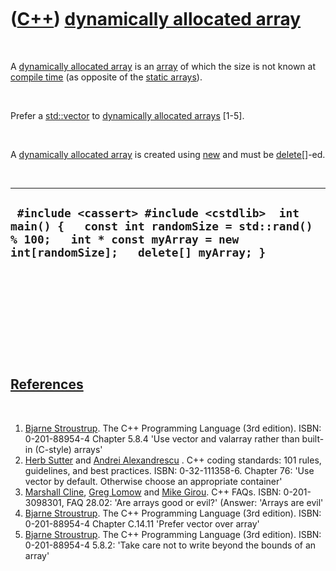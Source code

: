 



 

 

 

 

 

([C++](Cpp.md)) [dynamically allocated array](CppArrayDynamic.md)
===================================================================

 

A [dynamically allocated array](CppArrayDynamic.md) is an
[array](CppArray.md) of which the size is not known at [compile
time](CppCompileTime.md) (as opposite of the [static
arrays](CppArrayStatic.md)).

 

Prefer a [std::vector](CppVector.md) to [dynamically allocated
arrays](CppArrayDynamic.md) \[1-5\].

 

A [dynamically allocated array](CppArrayDynamic.md) is created using
[new](CppNew.md) and must be [delete\[\]](CppDeleteArray.md)-ed.

 

  -----------------------------------------------------------------------------------------------------------------------------------------------------------------------
  ` #include <cassert> #include <cstdlib>  int main() {   const int randomSize = std::rand() % 100;   int * const myArray = new int[randomSize];   delete[] myArray; }`
  -----------------------------------------------------------------------------------------------------------------------------------------------------------------------

 

 

 

 

 

[References](CppReferences.md)
-------------------------------

 

1.  [Bjarne Stroustrup](CppBjarneStroustrup.md). The C++ Programming
    Language (3rd edition). ISBN: 0-201-88954-4 Chapter 5.8.4 'Use
    vector and valarray rather than built-in (C-style) arrays'
2.  [Herb Sutter](CppHerbSutter.md) and [Andrei
    Alexandrescu](CppAndreiAlexandrescu.md) . C++ coding standards: 101
    rules, guidelines, and best practices. ISBN: 0-32-111358-6. Chapter
    76: 'Use vector by default. Otherwise choose an appropriate
    container'
3.  [Marshall Cline](CppMarshallCline.md), [Greg
    Lomow](CppGregLomow.md) and [Mike Girou](CppMikeGirou.md).
    C++ FAQs. ISBN: 0-201-3098301, FAQ 28.02: 'Are arrays good or evil?'
    (Answer: 'Arrays are evil'
4.  [Bjarne Stroustrup](CppBjarneStroustrup.md). The C++ Programming
    Language (3rd edition). ISBN: 0-201-88954-4 Chapter C.14.11 'Prefer
    vector over array'
5.  [Bjarne Stroustrup](CppBjarneStroustrup.md). The C++ Programming
    Language (3rd edition). ISBN: 0-201-88954-4 5.8.2: 'Take care not to
    write beyond the bounds of an array'

 

 

 

 

 





 



